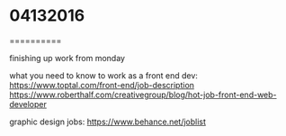# 04132016
==========

finishing up work from monday

what you need to know to work as a front end dev:
https://www.toptal.com/front-end/job-description
https://www.roberthalf.com/creativegroup/blog/hot-job-front-end-web-developer

graphic design jobs:
https://www.behance.net/joblist
